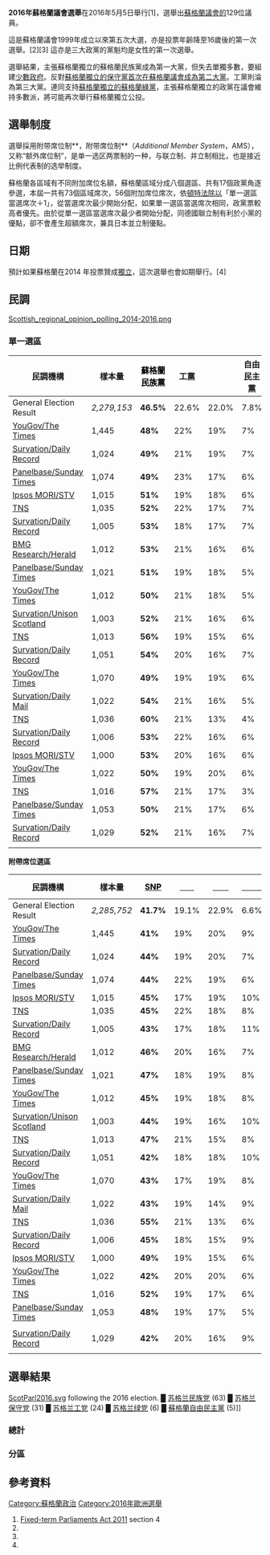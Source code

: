 **2016年蘇格蘭議會選舉**在2016年5月5日舉行\[1\]，選舉出[蘇格蘭議會的](../Page/蘇格蘭議會.md "wikilink")129位議員。

這是蘇格蘭議會1999年成立以來第五次大選，亦是投票年齡降至16歲後的第一次選舉。\[2\]\[3\]
這亦是三大政黨的黨魁均是女性的第一次選舉。

選舉結果，主張蘇格蘭獨立的蘇格蘭民族黨成為第一大黨，但失去單獨多數，要組建[少數政府](../Page/少數政府.md "wikilink")。反對[蘇格蘭獨立的保守黨首次在蘇格蘭議會成為第二大黨](../Page/蘇格蘭獨立.md "wikilink")。工黨則淪為第三大黨。連同支持[蘇格蘭獨立的蘇格蘭綠黨](../Page/蘇格蘭獨立.md "wikilink")，主張蘇格蘭獨立的政黨在議會維持多數派，將可能再次舉行蘇格蘭獨立公投。

## 選舉制度

選舉採用附带席位制**，附带席位制**（*Additional Member
System*，AMS），又称“额外席位制”，是单一选区两票制的一种，与联立制、并立制相比，也是接近比例代表制的选举制度。

蘇格蘭各區域有不同附加席位名額，蘇格蘭區域分成八個選區、共有17個政黨角逐參選，本屆一共有73個區域席次，56個附加席位席次，依[頓特法除以](../Page/漢狄法.md "wikilink")「單一選區當選席次＋1」，從當選席次最少開始分配，如果單一選區當選席次相同，政黨票較高者優先。由於從單一選區當選席次最少者開始分配，同德國聯立制有利於小黨的優點，卻不會產生超額席次，兼具日本並立制優點。

## 日期

預計如果蘇格蘭在2014
年投票贊成[獨立](../Page/2014年苏格兰独立公投.md "wikilink")，這次選舉也會如期舉行。\[4\]

## 民調

[Scottish_regional_opinion_polling_2014-2016.png](https://zh.wikipedia.org/wiki/File:Scottish_regional_opinion_polling_2014-2016.png "fig:Scottish_regional_opinion_polling_2014-2016.png")

### 單一選區

| 民調機構                                                                                                                                                                        | 樣本量         | <span style="color:Black;">蘇格蘭民族黨</span> | 工黨    | <span style="color:White;">保守黨</span> | 自由民主黨 | 其他   | 領先        |
| --------------------------------------------------------------------------------------------------------------------------------------------------------------------------- | ----------- | ---------------------------------------- | ----- | ------------------------------------- | ----- | ---- | --------- |
| General Election Result                                                                                                                                                     | *2,279,153* | **46.5%**                                | 22.6% | 22.0%                                 | 7.8%  | 1.1% | **23.9%** |
| [YouGov/The Times](http://d25d2506sfb94s.cloudfront.net/cumulus_uploads/document/8t2kd33dkt/Times_FinalCall_Scotland_160504_Day1_W.pdf)                                     | 1,445       | **48%**                                  | 22%   | 19%                                   | 7%    | 4%   | 26%       |
| [Survation/Daily Record](http://survation.com/wp-content/uploads/2016/05/Final-DR-Scomnibus-010516DCCH-1c0d2h4-ltv.pdf)                                                     | 1,024       | **49%**                                  | 21%   | 19%                                   | 7%    | 5%   | 28%       |
| [Panelbase/Sunday Times](https://web.archive.org/web/20160610033109/http://panelbase.com/media/polls/W7181w6tablesforpublication280416.pdf)                                 | 1,074       | **49%**                                  | 23%   | 17%                                   | 6%    | 4%   | 26%       |
| [Ipsos MORI/STV](https://www.ipsos-mori.com/Assets/Docs/Polls/scotland-opinion-monitor-april-2016-tables.pdf)                                                               | 1,015       | **51%**                                  | 19%   | 18%                                   | 6%    | 6%   | 32%       |
| [TNS](http://www.tnsglobal.co.uk/press-release/fall-snp-support-still-dominant-holyrood-election-approaches)                                                                | 1,035       | **52%**                                  | 22%   | 17%                                   | 7%    | 3%   | 30%       |
| [Survation/Daily Record](http://survation.com/wp-content/uploads/2016/04/Scomnibus-IV-15661626471-140416DCCH-1c0d0h5.pdf)                                                   | 1,005       | **53%**                                  | 18%   | 17%                                   | 7%    | 5%   | 35%       |
| [BMG Research/Herald](http://www.bmgresearch.co.uk/wp-content/uploads/2016/04/CONFIDENTIAL-BMG-Poll-The-Herald-180416.xlsx)                                                 | 1,012       | **53%**                                  | 21%   | 16%                                   | 6%    | 3%   | 32%       |
| [Panelbase/Sunday Times](https://web.archive.org/web/20160513130808/http://panelbase.com/media/polls/W7181w5ScottishSundayTimesApril2016PolltablesForPublication150416.pdf) | 1,021       | **51%**                                  | 19%   | 18%                                   | 5%    | 7%   | 32%       |
| [YouGov/The Times](https://d25d2506sfb94s.cloudfront.net/cumulus_uploads/document/5ucqccoike/Times_Scotland_160411_Website_VI_Davidson_Dugdale.pdf)                         | 1,012       | **50%**                                  | 21%   | 18%                                   | 5%    | 6%   | 29%       |
| [Survation/Unison Scotland](http://survation.com/wp-content/uploads/2016/04/Full-Unison-Scotland-Tables-2220316DWCH-1c0d0h3.pdf)                                            | 1,003       | **52%**                                  | 21%   | 16%                                   | 6%    | 4%   | 31%       |
| [TNS](http://www.tns-bmrb.co.uk/press-release/large-preference-scotland-remaining-eu-many-still-unsure)                                                                     | 1,013       | **56%**                                  | 19%   | 15%                                   | 6%    | 3%   | 37%       |
| [Survation/Daily Record](http://survation.com/wp-content/uploads/2016/03/Full-Scomnibus-III-Tables-100316DCCH-1c0d5h1-1803.pdf)                                             | 1,051       | **54%**                                  | 20%   | 16%                                   | 7%    | 4%   | 34%       |
| [YouGov/The Times](https://d25d2506sfb94s.cloudfront.net/cumulus_uploads/document/hsxl98o8mw/TimesResults_160310_ScotlandVI&Trackers.pdf)                                   | 1,070       | **49%**                                  | 19%   | 19%                                   | 6%    | 7%   | 30%       |
| [Survation/Daily Mail](http://survation.com/wp-content/uploads/2016/03/Full-SDM-Tables-250216ARCH-1c0d2h2-0103.pdf)                                                         | 1,022       | **54%**                                  | 21%   | 16%                                   | 5%    | 4%   | 33%       |
| [TNS](http://www.tnsglobal.co.uk/press-release/snp-still-dominant-despite-efforts-challenge-record)                                                                         | 1,036       | **60%**                                  | 21%   | 13%                                   | 4%    | 2%   | 39%       |
| [Survation/Daily Record](http://survation.com/february-holyrood-voting-intention-survation-for-the-daily-record/)                                                           | 1,006       | **53%**                                  | 22%   | 16%                                   | 6%    | 3%   | 31%       |
| [Ipsos MORI/STV](https://www.ipsos-mori.com/Assets/Docs/Scotland/scottish-monitor-feb-2016-tables.pdf)                                                                      | 1,000       | **53%**                                  | 20%   | 16%                                   | 6%    | 5%   | 33%       |
| [YouGov/The Times](http://d25d2506sfb94s.cloudfront.net/cumulus_uploads/document/xqh3y5ghb2/TimesResults_JanFeb16_ScotlandVI_Leaders_Tax_Fracking_Refugees_Website.pdf)     | 1,022       | **50%**                                  | 19%   | 20%                                   | 6%    | 5%   | 30%       |
| [TNS](http://www.tnsglobal.co.uk/press-release/scottish-voters-favour-staying-eu-gap-narrowing)                                                                             | 1,016       | **57%**                                  | 21%   | 17%                                   | 3%    | 2%   | 36%       |
| [Panelbase/Sunday Times](http://www.panelbase.com/media/polls/CombinedGBtablesforpublicationv2180116.pdf)                                                                   | 1,053       | **50%**                                  | 21%   | 17%                                   | 6%    | 5%   | 29%       |
| [Survation/Daily Record](http://survation.com/8926-2/)                                                                                                                      | 1,029       | **52%**                                  | 21%   | 16%                                   | 7%    | 4%   | 31%       |
|                                                                                                                                                                             |             |                                          |       |                                       |       |      |           |

**附帶席位選區**

| 民調機構                                                                                                                                                                        | 樣本量         | [<span style="color:Black;">SNP</span>](../Page/Scottish_National_Party.md "wikilink") | [<span style="color:White;">Lab</span>](../Page/Labour_Party_\(UK\).md "wikilink") | [<span style="color:White;">Con</span>](../Page/Conservative_Party_\(UK\).md "wikilink") | [<span style="color:White;">Green</span>](../Page/Scottish_Green_Party.md "wikilink") | [<span style="color:Black;">Lib Dem</span>](../Page/Liberal_Democrats_\(UK\).md "wikilink") | [<span style="color:White;">UKIP</span>](../Page/UKIP.md "wikilink") | 其他   | 領先        |
| --------------------------------------------------------------------------------------------------------------------------------------------------------------------------- | ----------- | -------------------------------------------------------------------------------------- | ---------------------------------------------------------------------------------- | ---------------------------------------------------------------------------------------- | ------------------------------------------------------------------------------------- | ------------------------------------------------------------------------------------------- | -------------------------------------------------------------------- | ---- | --------- |
| General Election Result                                                                                                                                                     | *2,285,752* | **41.7%**                                                                              | 19.1%                                                                              | 22.9%                                                                                    | 6.6%                                                                                  | 5.2%                                                                                        | 2.0%                                                                 | 2.0% | **18.8%** |
| [YouGov/The Times](http://d25d2506sfb94s.cloudfront.net/cumulus_uploads/document/8t2kd33dkt/Times_FinalCall_Scotland_160504_Day1_W.pdf)                                     | 1,445       | **41%**                                                                                | 19%                                                                                | 20%                                                                                      | 9%                                                                                    | 6%                                                                                          | 4%                                                                   | 1%   | 21%       |
| [Survation/Daily Record](http://survation.com/wp-content/uploads/2016/05/Final-DR-Scomnibus-010516DCCH-1c0d2h4-ltv.pdf)                                                     | 1,024       | **44%**                                                                                | 19%                                                                                | 20%                                                                                      | 7%                                                                                    | 6%                                                                                          | 2%                                                                   | 2%   | 24%       |
| [Panelbase/Sunday Times](https://web.archive.org/web/20160610033109/http://panelbase.com/media/polls/W7181w6tablesforpublication280416.pdf)                                 | 1,074       | **44%**                                                                                | 22%                                                                                | 19%                                                                                      | 6%                                                                                    | 4%                                                                                          | 3%                                                                   | \<1% | 22%       |
| [Ipsos MORI/STV](https://www.ipsos-mori.com/Assets/Docs/Polls/scotland-opinion-monitor-april-2016-tables.pdf)                                                               | 1,015       | **45%**                                                                                | 17%                                                                                | 19%                                                                                      | 10%                                                                                   | 7%                                                                                          | 1%                                                                   | \<1% | 26%       |
| [TNS](http://www.tnsglobal.co.uk/press-release/fall-snp-support-still-dominant-holyrood-election-approaches)                                                                | 1,035       | **45%**                                                                                | 22%                                                                                | 18%                                                                                      | 8%                                                                                    | 5%                                                                                          | \<1%                                                                 | \<1% | 23%       |
| [Survation/Daily Record](http://survation.com/wp-content/uploads/2016/04/Scomnibus-IV-15661626471-140416DCCH-1c0d0h5.pdf)                                                   | 1,005       | **43%**                                                                                | 17%                                                                                | 18%                                                                                      | 11%                                                                                   | 7%                                                                                          | 4%                                                                   | 2%   | 25%       |
| [BMG Research/Herald](http://www.bmgresearch.co.uk/wp-content/uploads/2016/04/CONFIDENTIAL-BMG-Poll-The-Herald-180416.xlsx)                                                 | 1,012       | **46%**                                                                                | 20%                                                                                | 16%                                                                                      | 7%                                                                                    | 6%                                                                                          | 4%                                                                   | 0%   | 26%       |
| [Panelbase/Sunday Times](https://web.archive.org/web/20160513130808/http://panelbase.com/media/polls/W7181w5ScottishSundayTimesApril2016PolltablesForPublication150416.pdf) | 1,021       | **47%**                                                                                | 18%                                                                                | 19%                                                                                      | 8%                                                                                    | 4%                                                                                          | 3%                                                                   | \<1% | 28%       |
| [YouGov/The Times](https://d25d2506sfb94s.cloudfront.net/cumulus_uploads/document/5ucqccoike/Times_Scotland_160411_Website_VI_Davidson_Dugdale.pdf)                         | 1,012       | **45%**                                                                                | 19%                                                                                | 18%                                                                                      | 8%                                                                                    | 5%                                                                                          | 3%                                                                   | 1%   | 26%       |
| [Survation/Unison Scotland](http://survation.com/wp-content/uploads/2016/04/Full-Unison-Scotland-Tables-2220316DWCH-1c0d0h3.pdf)                                            | 1,003       | **44%**                                                                                | 19%                                                                                | 16%                                                                                      | 10%                                                                                   | 7%                                                                                          | 4%                                                                   | 1%   | 25%       |
| [TNS](http://www.tns-bmrb.co.uk/press-release/large-preference-scotland-remaining-eu-many-still-unsure)                                                                     | 1,013       | **47%**                                                                                | 21%                                                                                | 15%                                                                                      | 8%                                                                                    | 6%                                                                                          | 1%                                                                   | –    | 26%       |
| [Survation/Daily Record](http://survation.com/wp-content/uploads/2016/03/Full-Scomnibus-III-Tables-100316DCCH-1c0d5h1-1803.pdf)                                             | 1,051       | **42%**                                                                                | 18%                                                                                | 18%                                                                                      | 10%                                                                                   | 6%                                                                                          | 5%                                                                   | 1%   | 24%       |
| [YouGov/The Times](https://d25d2506sfb94s.cloudfront.net/cumulus_uploads/document/hsxl98o8mw/TimesResults_160310_ScotlandVI&Trackers.pdf)                                   | 1,070       | **43%**                                                                                | 17%                                                                                | 19%                                                                                      | 8%                                                                                    | 5%                                                                                          | 4%                                                                   | 1%   | 24%       |
| [Survation/Daily Mail](http://survation.com/wp-content/uploads/2016/03/Full-SDM-Tables-250216ARCH-1c0d2h2-0103.pdf)                                                         | 1,022       | **43%**                                                                                | 19%                                                                                | 14%                                                                                      | 9%                                                                                    | 7%                                                                                          | 6%                                                                   | 1%   | 24%       |
| [TNS](http://www.tnsglobal.co.uk/press-release/snp-still-dominant-despite-efforts-challenge-record)                                                                         | 1,036       | **55%**                                                                                | 21%                                                                                | 13%                                                                                      | 6%                                                                                    | 4%                                                                                          | –                                                                    | –    | 34%       |
| [Survation/Daily Record](http://survation.com/february-holyrood-voting-intention-survation-for-the-daily-record/)                                                           | 1,006       | **45%**                                                                                | 18%                                                                                | 15%                                                                                      | 9%                                                                                    | 6%                                                                                          | 6%                                                                   | 1%   | 27%       |
| [Ipsos MORI/STV](https://www.ipsos-mori.com/Assets/Docs/Scotland/scottish-monitor-feb-2016-tables.pdf)                                                                      | 1,000       | **49%**                                                                                | 19%                                                                                | 15%                                                                                      | 6%                                                                                    | 8%                                                                                          | 1%                                                                   | 2%   | 30%       |
| [YouGov/The Times](http://d25d2506sfb94s.cloudfront.net/cumulus_uploads/document/xqh3y5ghb2/TimesResults_JanFeb16_ScotlandVI_Leaders_Tax_Fracking_Refugees_Website.pdf)     | 1,022       | **42%**                                                                                | 20%                                                                                | 20%                                                                                      | 6%                                                                                    | 5%                                                                                          | 3%                                                                   | 1%   | 22%       |
| [TNS](http://www.tnsglobal.co.uk/press-release/scottish-voters-favour-staying-eu-gap-narrowing)                                                                             | 1,016       | **52%**                                                                                | 19%                                                                                | 17%                                                                                      | 6%                                                                                    | 6%                                                                                          | \<1%                                                                 | 1%   | 33%       |
| [Panelbase/Sunday Times](http://www.panelbase.com/media/polls/CombinedGBtablesforpublicationv2180116.pdf)                                                                   | 1,053       | **48%**                                                                                | 19%                                                                                | 17%                                                                                      | 5%                                                                                    | 7%                                                                                          | 2%                                                                   | 1%   | 29%       |
|                                                                                                                                                                             |             |                                                                                        |                                                                                    |                                                                                          |                                                                                       |                                                                                             |                                                                      |      |           |
| [Survation/Daily Record](http://survation.com/8926-2/)                                                                                                                      | 1,029       | **42%**                                                                                | 20%                                                                                | 16%                                                                                      | 9%                                                                                    | 8%                                                                                          | 5%                                                                   | \<1% | 22%       |
|                                                                                                                                                                             |             |                                                                                        |                                                                                    |                                                                                          |                                                                                       |                                                                                             |                                                                      |      |           |

## 選舉結果

[ScotParl2016.svg](https://zh.wikipedia.org/wiki/File:ScotParl2016.svg "fig:ScotParl2016.svg")
following the 2016 election.
<span style="color:{{Party meta/color/蘇格蘭民族黨}};">█</span> [苏格兰民族党](../Page/苏格兰民族党.md "wikilink")
(63)
<span style="color:{{Party_meta/color/保守黨_(英國)}};">█</span> [苏格兰保守党](../Page/苏格兰保守党.md "wikilink")
(31)
<span style="color:{{Party_meta/color/工党_(英国)}};">█</span> [苏格兰工党](../Page/苏格兰工党.md "wikilink")
(24)
<span style="color:{{Party_meta/color/蘇格蘭綠黨}};">█</span> [苏格兰绿党](../Page/苏格兰绿党.md "wikilink")
(6)
<span style="color:{{Party_meta/color/自由民主党_(英国)}};">█</span> [蘇格蘭自由民主黨](../Page/蘇格蘭自由民主黨.md "wikilink")
(5)\]\]

### 總計

### 分區

## 參考資料

[Category:蘇格蘭政治](https://zh.wikipedia.org/wiki/Category:蘇格蘭政治 "wikilink")
[Category:2016年歐洲選舉](https://zh.wikipedia.org/wiki/Category:2016年歐洲選舉 "wikilink")

1.  [Fixed-term Parliaments
    Act 2011](http://www.legislation.gov.uk/ukpga/2011/14/section/4/enacted)
    section 4
2.
3.
4.